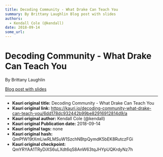 ```yaml
---
title: Decoding Community - What Drake Can Teach You
summary: By Brittany Laughlin Blog post with slides
authors:
  - Kendall Cole (@kendall)
date: 2018-09-14
some_url: 
---
```


# Decoding Community - What Drake Can Teach You


By Brittany Laughlin

[Blog post with slides](https://medium.com/@br_ttany/decoding-blockchain-community-c5938d112349)


---

- **Kauri original title:** Decoding Community - What Drake Can Teach You
- **Kauri original link:** https://kauri.io/decoding-community-what-drake-can-teach-you/6dd178dc932442b99be82916912814d9/a
- **Kauri original author:** Kendall Cole (@kendall)
- **Kauri original Publication date:** 2018-09-14
- **Kauri original tags:** none
- **Kauri original hash:** QmPfW19tXmLiwRLMSuW1SzchNBtpQymdK5bEK8RutczFGi
- **Kauri original checkpoint:** QmYRYAA1TRyDiXS6uLXdt6qS8AnW63tqJHYpUQKrdyNz7h



